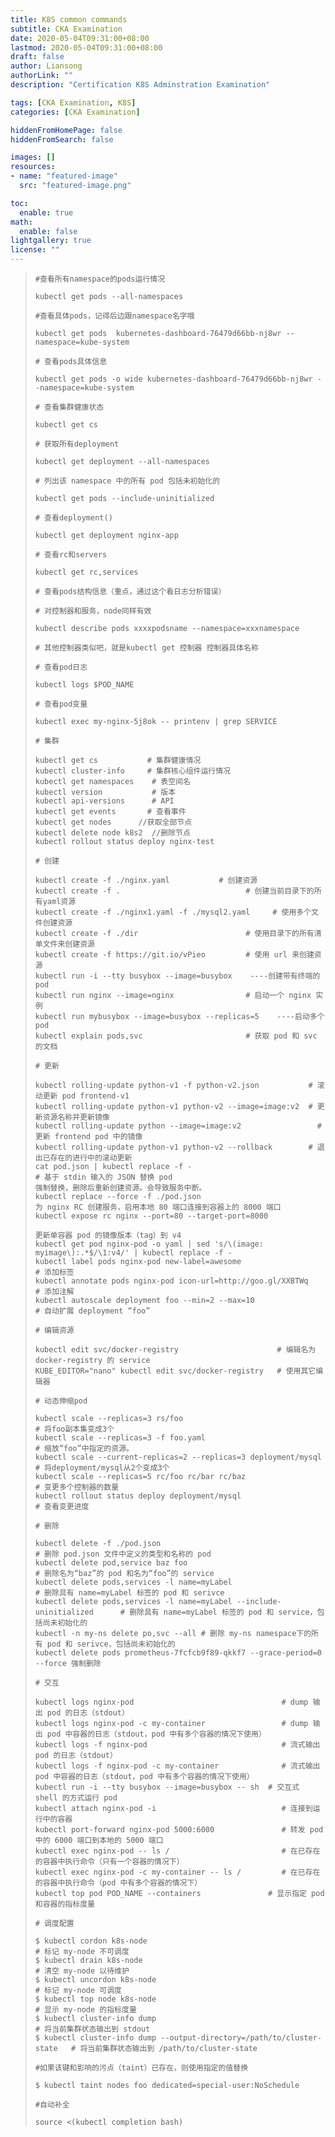 ```yaml
---
title: K8S common commands
subtitle: CKA Examination
date: 2020-05-04T09:31:00+08:00
lastmod: 2020-05-04T09:31:00+08:00
draft: false
author: Liansong
authorLink: ""
description: "Certification K8S Adminstration Examination"

tags: [CKA Examination, K8S]
categories: [CKA Examination]

hiddenFromHomePage: false
hiddenFromSearch: false

images: []
resources:
- name: "featured-image"
  src: "featured-image.png"

toc:
  enable: true
math:
  enable: false
lightgallery: true
license: ""
---
```


>```shell
>#查看所有namespace的pods运行情况
>
>kubectl get pods --all-namespaces
>
>#查看具体pods，记得后边跟namespace名字哦
>
>kubectl get pods  kubernetes-dashboard-76479d66bb-nj8wr --namespace=kube-system
>
># 查看pods具体信息
>
>kubectl get pods -o wide kubernetes-dashboard-76479d66bb-nj8wr --namespace=kube-system
>
># 查看集群健康状态
>
>kubectl get cs
>
># 获取所有deployment
>
>kubectl get deployment --all-namespaces
>
># 列出该 namespace 中的所有 pod 包括未初始化的
>
>kubectl get pods --include-uninitialized
>
># 查看deployment()
>
>kubectl get deployment nginx-app
>
># 查看rc和servers
>
>kubectl get rc,services
>
># 查看pods结构信息（重点，通过这个看日志分析错误）
>
># 对控制器和服务，node同样有效
>
>kubectl describe pods xxxxpodsname --namespace=xxxnamespace
>
># 其他控制器类似吧，就是kubectl get 控制器 控制器具体名称
>
># 查看pod日志
>
>kubectl logs $POD_NAME
>
># 查看pod变量
>
>kubectl exec my-nginx-5j8ok -- printenv | grep SERVICE
>
># 集群
>
>kubectl get cs           # 集群健康情况
>kubectl cluster-info     # 集群核心组件运行情况
>kubectl get namespaces    # 表空间名
>kubectl version           # 版本
>kubectl api-versions      # API
>kubectl get events       # 查看事件
>kubectl get nodes      //获取全部节点
>kubectl delete node k8s2  //删除节点
>kubectl rollout status deploy nginx-test
>
># 创建
>
>kubectl create -f ./nginx.yaml           # 创建资源
>kubectl create -f .                            # 创建当前目录下的所有yaml资源
>kubectl create -f ./nginx1.yaml -f ./mysql2.yaml     # 使用多个文件创建资源
>kubectl create -f ./dir                        # 使用目录下的所有清单文件来创建资源
>kubectl create -f https://git.io/vPieo         # 使用 url 来创建资源
>kubectl run -i --tty busybox --image=busybox    ----创建带有终端的pod
>kubectl run nginx --image=nginx                # 启动一个 nginx 实例
>kubectl run mybusybox --image=busybox --replicas=5    ----启动多个pod
>kubectl explain pods,svc                       # 获取 pod 和 svc 的文档
>
># 更新
>
>kubectl rolling-update python-v1 -f python-v2.json           # 滚动更新 pod frontend-v1
>kubectl rolling-update python-v1 python-v2 --image=image:v2  # 更新资源名称并更新镜像
>kubectl rolling-update python --image=image:v2                 # 更新 frontend pod 中的镜像
>kubectl rolling-update python-v1 python-v2 --rollback        # 退出已存在的进行中的滚动更新
>cat pod.json | kubectl replace -f -                              # 基于 stdin 输入的 JSON 替换 pod
>强制替换，删除后重新创建资源。会导致服务中断。
>kubectl replace --force -f ./pod.json
>为 nginx RC 创建服务，启用本地 80 端口连接到容器上的 8000 端口
>kubectl expose rc nginx --port=80 --target-port=8000
>
>更新单容器 pod 的镜像版本（tag）到 v4
>kubectl get pod nginx-pod -o yaml | sed 's/\(image: myimage\):.*$/\1:v4/' | kubectl replace -f -
>kubectl label pods nginx-pod new-label=awesome                      # 添加标签
>kubectl annotate pods nginx-pod icon-url=http://goo.gl/XXBTWq       # 添加注解
>kubectl autoscale deployment foo --min=2 --max=10                # 自动扩展 deployment “foo”
>
># 编辑资源
>
>kubectl edit svc/docker-registry                      # 编辑名为 docker-registry 的 service
>KUBE_EDITOR="nano" kubectl edit svc/docker-registry   # 使用其它编辑器
>
># 动态伸缩pod
>
>kubectl scale --replicas=3 rs/foo                                 # 将foo副本集变成3个
>kubectl scale --replicas=3 -f foo.yaml                            # 缩放“foo”中指定的资源。
>kubectl scale --current-replicas=2 --replicas=3 deployment/mysql  # 将deployment/mysql从2个变成3个
>kubectl scale --replicas=5 rc/foo rc/bar rc/baz                   # 变更多个控制器的数量
>kubectl rollout status deploy deployment/mysql                         # 查看变更进度
>
># 删除
>
>kubectl delete -f ./pod.json                                              # 删除 pod.json 文件中定义的类型和名称的 pod
>kubectl delete pod,service baz foo                                        # 删除名为“baz”的 pod 和名为“foo”的 service
>kubectl delete pods,services -l name=myLabel                              # 删除具有 name=myLabel 标签的 pod 和 serivce
>kubectl delete pods,services -l name=myLabel --include-uninitialized      # 删除具有 name=myLabel 标签的 pod 和 service，包括尚未初始化的
>kubectl -n my-ns delete po,svc --all # 删除 my-ns namespace下的所有 pod 和 serivce，包括尚未初始化的
>kubectl delete pods prometheus-7fcfcb9f89-qkkf7 --grace-period=0 --force 强制删除
>
># 交互
>
>kubectl logs nginx-pod                                 # dump 输出 pod 的日志（stdout）
>kubectl logs nginx-pod -c my-container                 # dump 输出 pod 中容器的日志（stdout，pod 中有多个容器的情况下使用）
>kubectl logs -f nginx-pod                              # 流式输出 pod 的日志（stdout）
>kubectl logs -f nginx-pod -c my-container              # 流式输出 pod 中容器的日志（stdout，pod 中有多个容器的情况下使用）
>kubectl run -i --tty busybox --image=busybox -- sh  # 交互式 shell 的方式运行 pod
>kubectl attach nginx-pod -i                            # 连接到运行中的容器
>kubectl port-forward nginx-pod 5000:6000               # 转发 pod 中的 6000 端口到本地的 5000 端口
>kubectl exec nginx-pod -- ls /                         # 在已存在的容器中执行命令（只有一个容器的情况下）
>kubectl exec nginx-pod -c my-container -- ls /         # 在已存在的容器中执行命令（pod 中有多个容器的情况下）
>kubectl top pod POD_NAME --containers               # 显示指定 pod和容器的指标度量
>
># 调度配置
>
>$ kubectl cordon k8s-node                                                # 标记 my-node 不可调度
>$ kubectl drain k8s-node                                                 # 清空 my-node 以待维护
>$ kubectl uncordon k8s-node                                              # 标记 my-node 可调度
>$ kubectl top node k8s-node                                              # 显示 my-node 的指标度量
>$ kubectl cluster-info dump                                             # 将当前集群状态输出到 stdout                                    
>$ kubectl cluster-info dump --output-directory=/path/to/cluster-state   # 将当前集群状态输出到 /path/to/cluster-state
>
>#如果该键和影响的污点（taint）已存在，则使用指定的值替换
>
>$ kubectl taint nodes foo dedicated=special-user:NoSchedule
>
>#自动补全
>
>source <(kubectl completion bash)
>```
>
>

